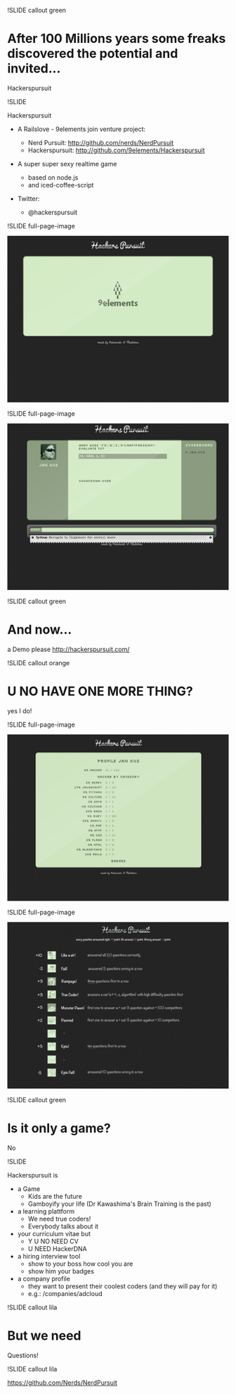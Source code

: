 !SLIDE callout green

# After 100 Millions years some freaks discovered the potential and invited...

Hackerspursuit

!SLIDE

Hackerspursuit

* A Railslove - 9elements join venture project: 
  * Nerd Pursuit: http://github.com/nerds/NerdPursuit
  * Hackerspursuit: http://github.com/9elements/Hackerspursuit

* A super super sexy realtime game
  * based on node.js
  * and iced-coffee-script

* Twitter:
  * @hackerspursuit

!SLIDE full-page-image

![Startscreen](startscreen.png)

!SLIDE full-page-image

![A Hackerspursuit question](question.png)

!SLIDE callout green

# And now...

a Demo please http://hackerspursuit.com/

!SLIDE callout orange

# U NO HAVE ONE MORE THING?

yes I do!

!SLIDE full-page-image

![Hacker DNA](dna.png)

!SLIDE full-page-image

![Hackerspursuit Badges](badges.png)

!SLIDE callout green

# Is it only a game?

No

!SLIDE

Hackerspursuit is

* a Game
  * Kids are the future
  * Gamboyify your life (Dr Kawashima's Brain Training is the past)
* a learning plattform
  * We need true coders! 
  * Everybody talks about it
* your curriculum vitae but
  * Y U NO NEED CV
  * U NEED HackerDNA
* a hiring interview tool
  * show to your boss how cool you are
  * show him your badges
* a company profile
  * they want to present their coolest coders (and they will pay for it)
  * e.g.: /companies/adcloud

!SLIDE callout lila

# But we need

Questions!

!SLIDE callout lila

https://github.com/Nerds/NerdPursuit
